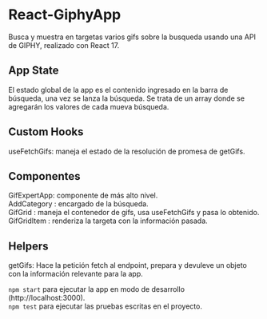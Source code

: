 # React-GiphyApp

Busca y muestra en targetas varios gifs sobre la busqueda usando una API de GIPHY, realizado con React 17.

## App State

El estado global de la app es el contenido ingresado en la barra de búsqueda, una vez se lanza la búsqueda. Se trata de un array donde se agregarán los valores de cada mueva búsqueda.

## Custom Hooks

useFetchGifs: maneja el estado de la resolución de promesa de getGifs.

## Componentes

GifExpertApp: componente de más alto nivel.  
AddCategory : encargado de la búsqueda.  
GifGrid     : maneja el contenedor de gifs, usa useFetchGifs y pasa lo obtenido.  
GifGridItem : renderiza la targeta con la información pasada.

## Helpers

getGifs: Hace la petición fetch al endpoint, prepara y devuleve un objeto con la información relevante para la app.

`npm start` para ejecutar la app en modo de desarrollo (http://localhost:3000).  
`npm test`  para ejecutar las pruebas escritas en el proyecto.

